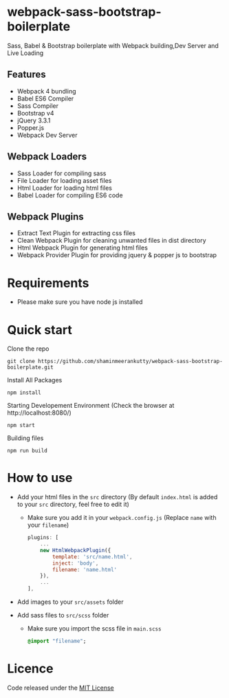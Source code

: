# webpack-sass-bootstrap-boilerplate
Sass, Babel &amp; Bootstrap boilerplate with Webpack building,Dev Server and Live Loading

## Features
* Webpack 4 bundling
* Babel ES6 Compiler
* Sass Compiler
* Bootstrap v4
* jQuery 3.3.1
* Popper.js 
* Webpack Dev Server

## Webpack Loaders
* Sass Loader for compiling sass
* File Loader for loading asset files
* Html Loader for loading html files
* Babel Loader for compiling ES6 code

## Webpack Plugins 
* Extract Text Plugin for extracting css files
* Clean Webpack Plugin for cleaning unwanted files in dist directory
* Html Webpack Plugin for generating html files
* Webpack Provider Plugin for providing jquery & popper js to bootstrap

# Requirements
* Please make sure you have node js installed

# Quick start

Clone the repo

    git clone https://github.com/shaminmeerankutty/webpack-sass-bootstrap-boilerplate.git

Install All Packages

    npm install
    
Starting Developement Environment (Check the browser at http://localhost:8080/)

    npm start
    
Building files

    npm run build

# How to use
* Add your html files in the `src` directory (By default `index.html` is added to your `src` directory, feel free to edit it)
  * Make sure you add it in your `webpack.config.js` (Replace `name` with your `filename`)
  
    ```javascript
    plugins: [
        ...
        new HtmlWebpackPlugin({
            template: 'src/name.html',
            inject: 'body',
            filename: 'name.html'
        }),
        ...
    ],
    ```

* Add images to your `src/assets` folder
* Add sass files to `src/scss` folder 
  * Make sure you import the scss file in `main.scss` 
    
    ```sass
    @import "filename";
    ```

# Licence
Code released under the [MIT License](https://github.com/shaminmeerankutty/webpack-sass-bootstrap-boilerplate/blob/master/LICENSE.md)


